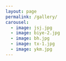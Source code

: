 ```yaml
---
layout: page
permalink: /gallery/
carousel:
  - image: jsj.jpg
  - image: biye-2.jpg
  - image: bh.jpg
  - image: tx-1.jpg
  - image: ykm.jpg
---
```



